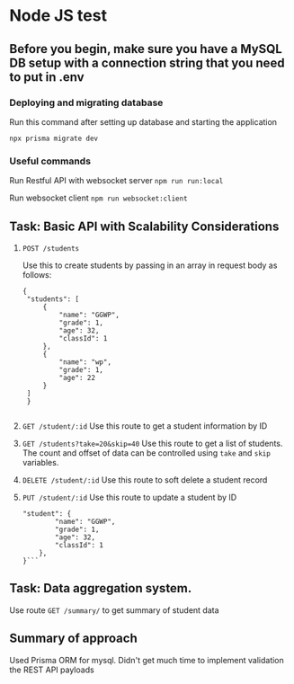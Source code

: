 # Node JS test

## Before you begin, make sure you have a MySQL DB setup with a connection string that you need to put in .env

### Deploying and migrating database

Run this command after setting up database and starting the application

```npx prisma migrate dev```


### Useful commands
Run Restful API with websocket server
`npm run run:local`

Run websocket client
`npm run websocket:client`


## Task: Basic API with Scalability Considerations
1. `POST /students`

   Use this to create students by passing in an array in request body as follows:
   ```
   {
	"students": [
		{
			"name": "GGWP",
			"grade": 1,
			"age": 32,
			"classId": 1
		},
		{
			"name": "wp",
			"grade": 1,
			"age": 22
		}
	]
    }
    
2. `GET /student/:id`
  Use this route to get a student information by ID
3. `GET /students?take=20&skip=40`
  Use this route to get a list of students.
  The count and offset of data can be controlled using `take` and `skip` variables.
4. `DELETE /student/:id`
    Use this route to soft delete a student record
5. `PUT /student/:id`
    Use this route to update a student by ID
    ```{
	"student": {
			"name": "GGWP",
			"grade": 1,
			"age": 32,
			"classId": 1
		},
    }```

## Task: Data aggregation system.
Use route `GET /summary/` to get summary of student data


## Summary of approach

Used Prisma ORM for mysql.
Didn't get much time to implement validation the REST API payloads